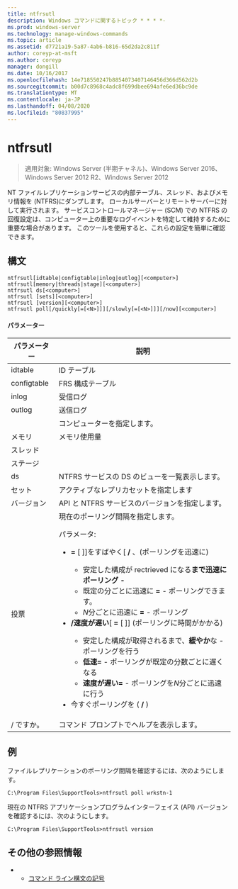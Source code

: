```yaml
---
title: ntfrsutl
description: Windows コマンドに関するトピック * * * *-
ms.prod: windows-server
ms.technology: manage-windows-commands
ms.topic: article
ms.assetid: d7721a19-5a87-4ab6-b816-65d2da2c811f
author: coreyp-at-msft
ms.author: coreyp
manager: dongill
ms.date: 10/16/2017
ms.openlocfilehash: 14e718550247b8854073407146456d366d562d2b
ms.sourcegitcommit: b00d7c8968c4adc8f699dbee694afe6ed36bc9de
ms.translationtype: MT
ms.contentlocale: ja-JP
ms.lasthandoff: 04/08/2020
ms.locfileid: "80837995"
---
```

# <a name="ntfrsutl"></a>ntfrsutl

>適用対象: Windows Server (半期チャネル)、Windows Server 2016、Windows Server 2012 R2、Windows Server 2012

NT ファイルレプリケーションサービスの内部テーブル、スレッド、およびメモリ情報を \(NTFRS\)にダンプします。 ローカルサーバーとリモートサーバーに対して実行されます。 サービスコントロールマネージャー \(SCM\) での NTFRS の回復設定は、コンピューター上の重要なログイベントを特定して維持するために重要な場合があります。 このツールを使用すると、これらの設定を簡単に確認できます。   
  
## <a name="syntax"></a>構文  
  
```  
ntfrsutl[idtable|configtable|inlog|outlog][<computer>]  
ntfrsutl[memory|threads|stage][<computer>]  
ntfrsutl ds[<computer>]  
ntfrsutl [sets][<computer>]  
ntfrsutl [version][<computer>]  
ntfrsutl poll[/quickly[=[<N>]]][/slowly[=[<N>]]][/now][<computer>]  
```  
  
#### <a name="parameters"></a>パラメーター  
  
|  パラメーター  |                                                                                                                                                                                                                                                                                                                                        説明                                                                                                                                                                                                                                                                                                                                         |
|-------------|--------------------------------------------------------------------------------------------------------------------------------------------------------------------------------------------------------------------------------------------------------------------------------------------------------------------------------------------------------------------------------------------------------------------------------------------------------------------------------------------------------------------------------------------------------------------------------------------------------------------------------------------------------------------------------------------|
|   idtable   |                                                                                                                                                                                                                                                                                                                                          ID テーブル                                                                                                                                                                                                                                                                                                                                          |
| configtable |                                                                                                                                                                                                                                                                                                                                  FRS 構成テーブル                                                                                                                                                                                                                                                                                                                                   |
|    inlog    |                                                                                                                                                                                                                                                                                                                                        受信ログ                                                                                                                                                                                                                                                                                                                                         |
|   outlog    |                                                                                                                                                                                                                                                                                                                                        送信ログ                                                                                                                                                                                                                                                                                                                                        |
| <computer>  |                                                                                                                                                                                                                                                                                                                                  コンピューターを指定します。                                                                                                                                                                                                                                                                                                                                   |
|   メモリ    |                                                                                                                                                                                                                                                                                                                                        メモリ使用量                                                                                                                                                                                                                                                                                                                                        |
|   スレッド   |                                                                                                                                                                                                                                                                                                                                                                                                                                                                                                                                                                                                                                                                                            |
|    ステージ    |                                                                                                                                                                                                                                                                                                                                                                                                                                                                                                                                                                                                                                                                                            |
|     ds      |                                                                                                                                                                                                                                                                                                                         NTFRS サービスの DS のビューを一覧表示します。                                                                                                                                                                                                                                                                                                                          |
|    セット     |                                                                                                                                                                                                                                                                                                                             アクティブなレプリカセットを指定します                                                                                                                                                                                                                                                                                                                              |
|   バージョン   |                                                                                                                                                                                                                                                                                                                       API と NTFRS サービスのバージョンを指定します。                                                                                                                                                                                                                                                                                                                        |
|    投票     | 現在のポーリング間隔を指定します。<p>パラメータ:<p><ul><li>**\=** \[ <N>\]\]をすばやく\[ **\/** 、\(ポーリングを迅速に\)<p><ul><li>安定した構成が rectrieved になる**まで迅速にポーリング \-**</li><li>既定の分ごとに迅速に **\=** \- ポーリングできます。</li><li>*N*分ごとに迅速に **\=** <N> \- ポーリング</li></ul></li><li>**\/速度が遅い**\[ **\=** \[ <N>\]\] \(ポーリングに時間がかかる\)<p><ul><li>安定した構成が取得されるまで、**緩やか**な \- ポーリングを行う</li><li>**低速\=** \- ポーリングが既定の分数ごとに遅くなる</li><li>**速度が遅い\=** <N> \- ポーリングを*N*分ごとに迅速に行う</li></ul></li><li>今すぐポーリングを \( **\/** \)</li></ul> |
|     \/ ですか。     |                                                                                                                                                                                                                                                                                                                            コマンド プロンプトでヘルプを表示します。                                                                                                                                                                                                                                                                                                                            |
  
## <a name="examples"></a><a name=BKMK_Examples></a>例  
ファイルレプリケーションのポーリング間隔を確認するには、次のようにします。  
  
```  
C:\Program Files\SupportTools>ntfrsutl poll wrkstn-1  
```  
  
現在の NTFRS アプリケーションプログラムインターフェイス \(API\) バージョンを確認するには、次のようにします。  
  
```  
C:\Program Files\SupportTools>ntfrsutl version  
```  
  
## <a name="additional-references"></a>その他の参照情報  
  
-   - [コマンド ライン構文の記号](command-line-syntax-key.md)  
  
  
  

